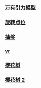 ### [万有引力模型](./gravitation/xx.html)

### [旋转点位](./fxt.html)

### [抽奖](./prize.html)

### [vr](./vr.html)

### [樱花树](./yh.html)

### [樱花树 2](./yht.html)

